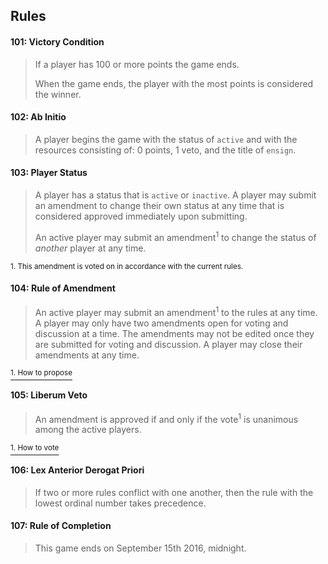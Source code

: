 ## Rules

#### 101: Victory Condition
> If a player has 100 or more points the game ends.
>
> When the game ends, the player with the most points is considered the winner.




#### 102: Ab Initio
> A player begins the game with the status of `active` and with the resources consisting of: 0 points, 1 veto, and the title of `ensign`. 





#### 103: Player Status
> A player has a status that is `active` or `inactive`. A player may submit an amendment to change their own status at any time that is considered approved immediately upon submitting.
>
> An active player may submit an amendment<sup>1</sup> to change the status of _another_ player at any time. 

<sup>1. This amendment is voted on in accordance with the current rules.</sup>


#### 104: Rule of Amendment 
> An active player may submit an amendment<sup>1</sup> to the rules at any time. A player may only have two amendments open for voting and discussion at a time. The amendments may not be edited once they are submitted for voting and discussion. A player may close their amendments at any time. 

[<sup>1. How to propose</sup>](./readme.md#propose-a-rule-amendment)




#### 105: Liberum Veto
> An amendment is approved if and only if the vote<sup>1</sup> is unanimous among the active players.

[<sup>1. How to vote</sup>](./readme.md#comment-and-vote-on-amendments)




#### 106: Lex Anterior Derogat Priori
> If two or more rules conflict with one another, then the rule with the lowest ordinal number takes precedence.




#### 107: Rule of Completion
> This game ends on September 15th 2016, midnight.
